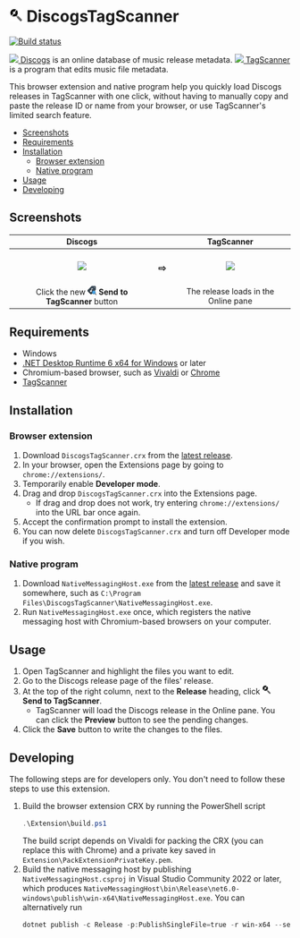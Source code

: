<img src="Extension/src/images/24.png" height="24" /> DiscogsTagScanner
===

[![Build status](https://img.shields.io/github/workflow/status/Aldaviva/DiscogsTagScanner/.NET?logo=github)](https://github.com/Aldaviva/DiscogsTagScanner/actions/workflows/dotnet.yml)

[<img src="https://www.discogs.com/favicon.ico" height="16"/> Discogs](https://www.discogs.com/) is an online database of music release metadata. [<img src="https://www.xdlab.ru/favicon.ico" height="16"/> TagScanner](https://www.xdlab.ru/en/) is a program that edits music file metadata.

This browser extension and native program help you quickly load Discogs releases in TagScanner with one click, without having to manually copy and paste the release ID or name from your browser, or use TagScanner's limited search feature.

<!-- MarkdownTOC autolink="true" bracket="round" autoanchor="true" levels="1,2,3" -->

- [Screenshots](#screenshots)
- [Requirements](#requirements)
- [Installation](#installation)
    - [Browser extension](#browser-extension)
    - [Native program](#native-program)
- [Usage](#usage)
- [Developing](#developing)

<!-- /MarkdownTOC -->

<a id="screenshots"></a>
## Screenshots

|Discogs||TagScanner|
|:---:|:---:|:---:|
|<img src="https://i.imgur.com/ClZodn1.png" />|<h3>&#8680;</h3>|<img src="https://i.imgur.com/x13AyRC.png" />|
|Click the new **<img src="icons/16.png" height="16" /> Send to TagScanner** button||The release loads in the Online pane|

<a id="requirements"></a>
## Requirements

- Windows
- [.NET Desktop Runtime 6 x64 for Windows](https://dotnet.microsoft.com/en-us/download/dotnet/6.0/runtime?initial-os=windows) or later
- Chromium-based browser, such as [Vivaldi](https://vivaldi.com/download/) or [Chrome](https://www.google.com/chrome/)
- [TagScanner](https://www.xdlab.ru/en/download.htm)

<a id="installation"></a>
## Installation

<a id="browser-extension"></a>
### Browser extension

1. Download `DiscogsTagScanner.crx` from the [latest release](https://github.com/Aldaviva/DiscogsTagScanner/releases/latest).
1. In your browser, open the Extensions page by going to `chrome://extensions/`.
1. Temporarily enable **Developer mode**.
1. Drag and drop `DiscogsTagScanner.crx` into the Extensions page.
    - If drag and drop does not work, try entering `chrome://extensions/` into the URL bar once again.
1. Accept the confirmation prompt to install the extension.
1. You can now delete `DiscogsTagScanner.crx` and turn off Developer mode if you wish.

<a id="native-program"></a>
### Native program

1. Download `NativeMessagingHost.exe` from the [latest release](https://github.com/Aldaviva/DiscogsTagScanner/releases/latest) and save it somewhere, such as `C:\Program Files\DiscogsTagScanner\NativeMessagingHost.exe`.
1. Run `NativeMessagingHost.exe` once, which registers the native messaging host with Chromium-based browsers on your computer.

<a id="usage"></a>
## Usage
1. Open TagScanner and highlight the files you want to edit.
1. Go to the Discogs release page of the files' release.
1. At the top of the right column, next to the **Release** heading, click **<img src="Extension/src/images/48.png" height="16" /> Send to TagScanner**.
    - TagScanner will load the Discogs release in the Online pane. You can click the **Preview** button to see the pending changes.
1. Click the **Save** button to write the changes to the files.

<a id="developing"></a>
## Developing

The following steps are for developers only. You don't need to follow these steps to use this extension.

1. Build the browser extension CRX by running the PowerShell script
    ```powershell
    .\Extension\build.ps1
    ```
    The build script depends on Vivaldi for packing the CRX (you can replace this with Chrome) and a private key saved in `Extension\PackExtensionPrivateKey.pem`.
1. Build the native messaging host by publishing `NativeMessagingHost.csproj` in Visual Studio Community 2022 or later, which produces `NativeMessagingHost\bin\Release\net6.0-windows\publish\win-x64\NativeMessagingHost.exe`. You can alternatively run
    ```powershell
    dotnet publish -c Release -p:PublishSingleFile=true -r win-x64 --self-contained false .\NativeMessagingHost\NativeMessagingHost.csproj
    ```
